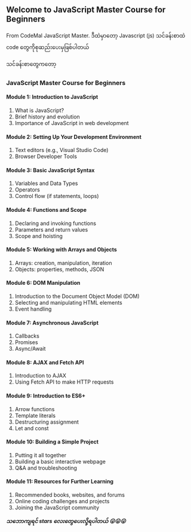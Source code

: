 ## Welcome to JavaScript Master Course for Beginners

From CodeMal JavaScript Master.
ဒီထဲမှာတော့ Javascript (js) သင်ခန်းစာထဲ code တွေကိုစုဆည်းပေးမှဖြစ်ပါတယ်

သင်ခန်းစာတွေကတော့

### JavaScript Master Course for Beginners 

#### Module 1: Introduction to JavaScript 

1.  What is JavaScript?
2.  Brief history and evolution
3.  Importance of JavaScript in web development

#### Module 2: Setting Up Your Development Environment 

1.  Text editors (e.g., Visual Studio Code)
2.  Browser Developer Tools

#### Module 3: Basic JavaScript Syntax

1.  Variables and Data Types
2.  Operators
3.  Control flow (if statements, loops)

#### Module 4: Functions and Scope

1.  Declaring and invoking functions
2.  Parameters and return values
3.  Scope and hoisting

#### Module 5: Working with Arrays and Objects 

1.  Arrays: creation, manipulation, iteration
2.  Objects: properties, methods, JSON

#### Module 6: DOM Manipulation 

1.  Introduction to the Document Object Model (DOM)
2.  Selecting and manipulating HTML elements
3.  Event handling

#### Module 7: Asynchronous JavaScript 

1.  Callbacks
2.  Promises
3.  Async/Await

#### Module 8: AJAX and Fetch API 

1.  Introduction to AJAX
2.  Using Fetch API to make HTTP requests

#### Module 9: Introduction to ES6+

1.  Arrow functions
2.  Template literals
3.  Destructuring assignment
4.  Let and const

#### Module 10: Building a Simple Project 

1.  Putting it all together
2.  Building a basic interactive webpage
3.  Q&A and troubleshooting

#### Module 11: Resources for Further Learning

1.  Recommended books, websites, and forums
2.  Online coding challenges and projects
3.  Joining the JavaScript community

***သဘောကျရင် stars လေးတွေပေးလို့ရပါတယ်  😛😛😛***

